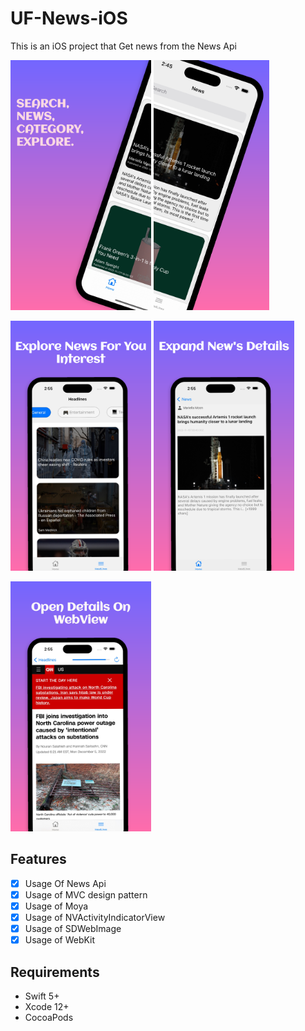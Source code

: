 # UF-News-iOS
This is an iOS project that Get news from the News Api

<img alt="Image 1" src=".Mockup/1.png" height="400" /> <img alt="Image 2" src=".Mockup/2.png" height="400" />

<img alt="Image 3" src=".Mockup/3.png" height="400" /> <img alt="Image 4" src=".Mockup/4.png" height="400" />

<img alt="Image 5" src=".Mockup/5.png" height="400" />


## Features
- [x] Usage Of News Api
- [x] Usage of MVC design pattern
- [x] Usage of Moya
- [x] Usage of NVActivityIndicatorView
- [x] Usage of SDWebImage
- [x] Usage of WebKit

## Requirements
- Swift 5+
- Xcode 12+
- CocoaPods
